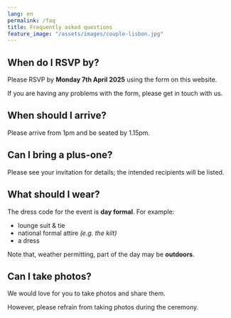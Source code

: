 ```yaml
---
lang: en
permalink: /faq
title: Frequently asked questions
feature_image: "/assets/images/couple-lisbon.jpg"
---
```


## When do I RSVP by?
Please RSVP by **Monday 7th April 2025** using the form on this website.

If you are having any problems with the form, please get in touch with us.

## When should I arrive?
Please arrive from 1pm and be seated by 1.15pm.

## Can I bring a plus-one?
Please see your invitation for details; the intended recipients will be listed.

## What should I wear?
The dress code for the event is **day formal**. For example:
* lounge suit & tie
* national formal attire _(e.g. the kilt)_
* a dress

Note that, weather permitting, part of the day may be **outdoors**.

## Can I take photos?
We would love for you to take photos and share them.

However, please refrain from taking photos during the ceremony.